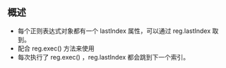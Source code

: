 ## 概述
 - 每个正则表达式对象都有一个 lastIndex 属性，可以通过 reg.lastIndex 取到。
 - 配合 reg.exec() 方法来使用   
 - 每次执行了 reg.exec() ，reg.lastIndex 都会跳到下一个索引。